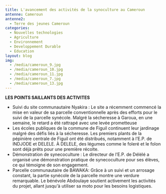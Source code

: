 ```yaml
---
title: L'avancement des activités de la synoculture au Cameroun
antenne: Cameroun
antenne2:
  - Terre des jeunes Cameroun
categories:
  - Nouvelles technologies
  - Agriculture
  - Environnement
  - Developpement Durable
  - Education
layout: blog
img:
  - /media/cameroun_9.jpg
  - /media/cameroun_10.jpg
  - /media/cameroun_11.jpg
  - /media/cameroun_7.jpg
  - /media/cameroun_13.jpg
---
```

**L﻿ES POINTS SAILLANTS DES ACTIVITES**

* Suivi du site communautaire Nyakira : Le site a récemment commencé la mise en valeur de sa parcelle conventionnelle après des efforts pour le suivi de la parcelle synécole. Malgré la sécheresse à Garoua, en une semaine, le retard a été rattrapé avec une levée prometteuse
* Les écoles publiques de la commune de Figuil continuent leur jardinage malgré des défis liés à la sécheresse. Les premiers plants de la pépinière centrale de Figuil ont été distribués, notamment à l’E.P. de INDJODE et DELELE. À DELELE, des légumes comme le foleré et le folon sont déjà prêts pour une première récolte.
* Démonstration de synecoculture : Le directeur de l’E.P. de Délélé a organisé une démonstration pratique de synecoculture pour ses élèves, ce qui témoigne de son engagement.
* Parcelle communautaire de BAWAKA: Grâce à un suivi et un arrosage constant, la partie synécole de la parcelle montre une verdure remarquable. Le bénévole Abdoulaye soutient activement les activités du projet, allant jusqu'à utiliser sa moto pour les besoins logistiques.
